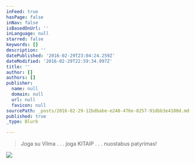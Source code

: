 ```yaml
---
inFeed: true
hasPage: false
inNav: false
isBasedOnUrl: ''
inLanguage: null
starred: false
keywords: []
description: ''
datePublished: '2016-02-29T23:04:24.259Z'
dateModified: '2016-02-29T22:59:34.997Z'
title: ''
author: []
authors: []
publisher:
  name: null
  domain: null
  url: null
  favicon: null
sourcePath: _posts/2016-02-29-12bdbabe-e248-476e-8257-91dbb3e4100d.md
published: true
_type: Blurb

---
```

> Joga su Vilma . . . joga KITAIP . . . nuostabus patyrimas!

![](https://the-grid-user-content.s3-us-west-2.amazonaws.com/9aebeb60-771c-48ef-b59d-bee5a0611314.jpg)